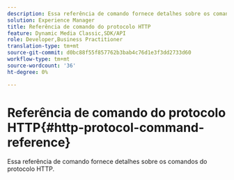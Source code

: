 ```yaml
---
description: Essa referência de comando fornece detalhes sobre os comandos do protocolo HTTP.
solution: Experience Manager
title: Referência de comando do protocolo HTTP
feature: Dynamic Media Classic,SDK/API
role: Developer,Business Practitioner
translation-type: tm+mt
source-git-commit: d0bc88f55f857762b3bab4c76d1e3f3dd2733d60
workflow-type: tm+mt
source-wordcount: '36'
ht-degree: 0%

---
```



# Referência de comando do protocolo HTTP{#http-protocol-command-reference}

Essa referência de comando fornece detalhes sobre os comandos do protocolo HTTP.

